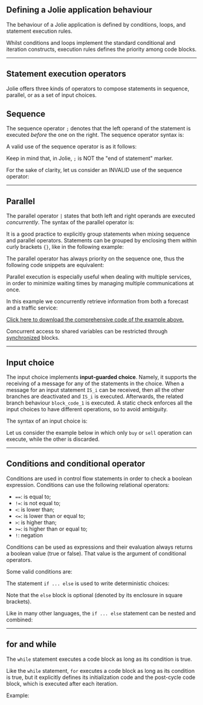 ## Defining a Jolie application behaviour

The behaviour of a Jolie application is defined by conditions, loops, and statement execution rules.

Whilst conditions and loops implement the standard conditional and iteration constructs, execution rules defines the priority among code blocks. 

---

## Statement execution operators

Jolie offers three kinds of operators to compose statements in sequence, parallel, or as a set of input choices.

## Sequence

The sequence operator `;` denotes that the left operand of the statement is executed *before* the one on the right. The sequence operator syntax is:

<div class="syntax" src="syntax_composing_statements_workflow_1.ol"></div>

A valid use of the sequence operator is as it follows:

<div class="code" src="composing_statements_workflow_1.ol"></div>

<div class="attention"><p>Keep in mind that, in Jolie, <code>;</code> is NOT the "end of statement" marker.</p></div>

For the sake of clarity, let us consider an INVALID use of the sequence operator:

<div class="code" src="composing_statements_workflow_2.ol"></div>

---

## Parallel

The parallel operator `|` states that both left and right operands are executed *concurrently*. The syntax of the parallel operator is:

<div class="syntax" src="syntax_composing_statements_workflow_2.ol"></div>

It is a good practice to explicitly group statements when mixing sequence and parallel operators. Statements can be grouped by enclosing them within curly brackets `{}`, like in the following example:

<div class="code" src="composing_statements_workflow_7.ol"></div>

The parallel operator has always priority on the sequence one, thus the following code snippets are equivalent:

<div class="code" src="composing_statements_workflow_3.ol"></div>
<div class="code" src="composing_statements_workflow_4.ol"></div>

Parallel execution is especially useful when dealing with multiple services, in order to minimize waiting times by managing multiple communications at once.

In this example we concurrently retrieve information from both a forecast and a traffic service:

<div class="code" src="composing_statements_workflow_5.ol"></div>

<div class="download"><a href="documentation/basics/code/composing_statements_parallel.zip">Click here to download the comprehensive code of the example above.</a></div>

Concurrent access to shared variables can be restricted through [synchronized](basics/processes#synchronisation) blocks.

---

## Input choice

The input choice implements **input-guarded choice**. Namely, it supports the receiving of a message for any of the statements in the choice. When a message for an input statement `IS_i` can be received, then all the other branches are deactivated and `IS_i` is executed. Afterwards, the related branch behaviour `block_code_1` is executed. A static check enforces all the input choices to have different operations, so to avoid ambiguity.

The syntax of an input choice is:

<div class="syntax" src="syntax_composing_statements_workflow_3.ol"></div>

Let us consider the example below in which only `buy` or `sell` operation can execute, while the other is discarded.

<div class="code" src="composing_statements_workflow_6.ol"></div>

---

## Conditions and conditional operator

Conditions are used in control flow statements in order to check a boolean expression. Conditions can use the following relational operators:

- `==`: is equal to;
- `!=`: is not equal to;
- `<`: is lower than;
- `<=`: is lower than or equal to;
- `>`: is higher than;
- `>=`: is higher than or equal to;
- `!`: negation

Conditions can be used as expressions and their evaluation always returns a boolean value (true or false). That value is the argument of conditional operators.

Some valid conditions are:

<div class="code" src="composing_statements_controlflow_5.ol"></div>

The statement `if ... else` is used to write deterministic choices:

<div class="syntax" src="syntax_composing_statements_controlflow_1.ol"></div>

Note that the `else` block is optional (denoted by its enclosure in square brackets).

Like in many other languages, the `if ... else` statement can be nested and combined:

<div class="code" src="composing_statements_controlflow_4.ol"></div>

---

## for and while

The `while` statement executes a code block as long as its condition is true.

<div class="syntax" src="syntax_composing_statements_controlflow_3.ol"></div>

Like the `while` statement, `for` executes a code block as long as its condition is true, but it explicitly defines its initialization code and the post-cycle code block, which is executed after each iteration.

<div class="syntax" src="syntax_composing_statements_controlflow_2.ol"></div>

Example:

<div class="code" src="composing_statements_controlflow_1.ol"></div>
